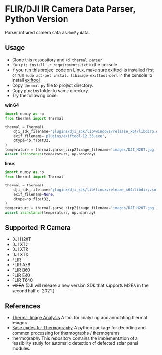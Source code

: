 # FLIR/DJI IR Camera Data Parser, Python Version

Parser infrared camera data as `NumPy` data.

## Usage

* Clone this respository and `cd thermal_parser`.
* Run `pip install -r requirements.txt` in the console
* If you run this project code on Linux, make sure [exiftool](https://exiftool.org/install.html) is installed first or run `sudo apt-get install libimage-exiftool-perl` in the console to install [exiftool](https://exiftool.org/install.html).
* Copy `thermal.py` file to project directory.
* Copy `plugins` folder to same directory.
* Try the following code:

**win 64**

```python
import numpy as np
from thermal import Thermal

thermal = Thermal(
    dji_sdk_filename='plugins/dji_sdk/lib/windows/release_x64/libdirp.dll',
    exif_filename='plugins/exiftool-12.35.exe',
    dtype=np.float32,
)
temperature = thermal.parse_dirp2(image_filename='images/DJI_H20T.jpg')
assert isinstance(temperature, np.ndarray)
```

**linux**

```python
import numpy as np
from thermal import Thermal

thermal = Thermal(
    dji_sdk_filename='plugins/dji_sdk/lib/linux/release_x64/libdirp.so',
    exif_filename=None,
    dtype=np.float32,
)
temperature = thermal.parse_dirp2(image_filename='images/DJI_H20T.jpg')
assert isinstance(temperature, np.ndarray)
```

## Supported IR Camera

* DJI H20T
* DJI XT2
* DJI XTR
* DJI XTS
* FLIR
* FLIR AX8
* FLIR B60
* FLIR E40
* FLIR T640
* ~~M2EA~~ (DJI will release a new version SDK that supports M2EA in the second half of 2021.)

## References

* [Thermal Image Analysis](https://github.com/detecttechnologies/Thermal-Image-Analysis) A tool for analyzing and annotating thermal images.
* [Base codes for Thermography](https://github.com/detecttechnologies/thermal_base) A python package for decoding and common processing for thermographs / thermograms
* [thermography](https://github.com/cdeldon/thermography) This repository contains the implementation of a feasibility study for automatic detection of defected solar panel modules.
